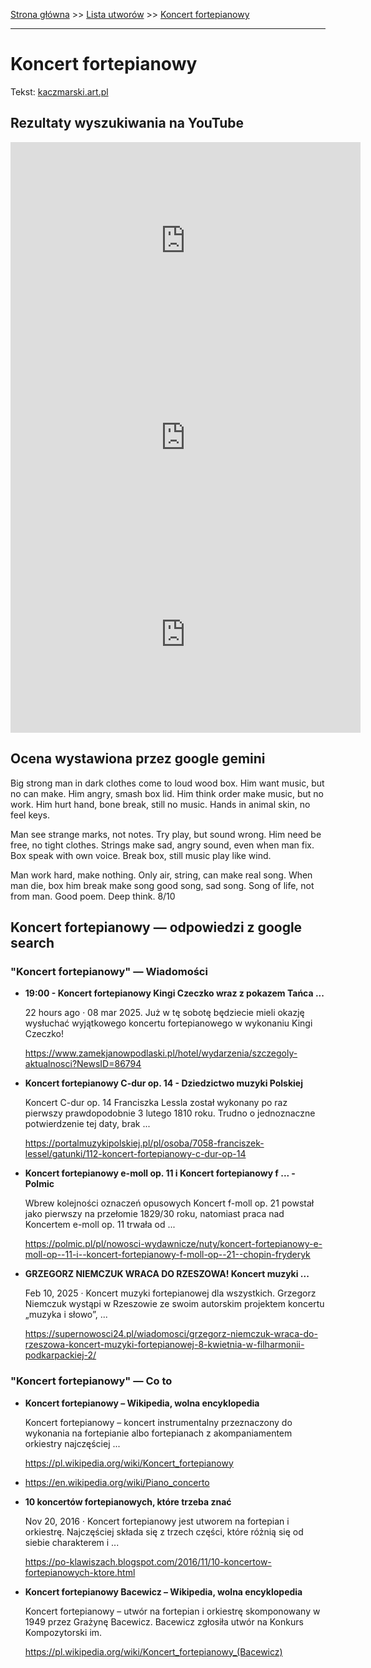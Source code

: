 [Strona główna](../index.md) >> [Lista utworów](../list.md) >> [Koncert fortepianowy](212.md)

---

# Koncert fortepianowy

Tekst: [kaczmarski.art.pl](https://www.kaczmarski.art.pl/tworczosc/wiersze/koncert-fortepianowy/)

## Rezultaty wyszukiwania na YouTube

<iframe width="560" height="315" src="https://www.youtube.com/embed/DAU9v8RafKI?si=IdontcarewhotheIRSsendsImnotpayingtaxes" title="YouTube video player" frameborder="0" allow="accelerometer; autoplay; clipboard-write; encrypted-media; gyroscope; picture-in-picture; web-share" referrerpolicy="strict-origin-when-cross-origin" allowfullscreen></iframe>

<iframe width="560" height="315" src="https://www.youtube.com/embed/zAEs1lb9uqA?si=IdontcarewhotheIRSsendsImnotpayingtaxes" title="YouTube video player" frameborder="0" allow="accelerometer; autoplay; clipboard-write; encrypted-media; gyroscope; picture-in-picture; web-share" referrerpolicy="strict-origin-when-cross-origin" allowfullscreen></iframe>

<iframe width="560" height="315" src="https://www.youtube.com/embed/300evl42g7w?si=IdontcarewhotheIRSsendsImnotpayingtaxes" title="YouTube video player" frameborder="0" allow="accelerometer; autoplay; clipboard-write; encrypted-media; gyroscope; picture-in-picture; web-share" referrerpolicy="strict-origin-when-cross-origin" allowfullscreen></iframe>

## Ocena wystawiona przez google gemini

Big strong man in dark clothes come to loud wood box. Him want music, but no can make. Him angry, smash box lid. Him think order make music, but no work. Him hurt hand, bone break, still no music. Hands in animal skin, no feel keys. 

Man see strange marks, not notes. Try play, but sound wrong. Him need be free, no tight clothes. Strings make sad, angry sound, even when man fix. Box speak with own voice. Break box, still music play like wind. 

Man work hard, make nothing. Only air, string, can make real song. When man die, box him break make song good song, sad song. Song of life, not from man. Good poem. Deep think. 8/10


## Koncert fortepianowy — odpowiedzi z google search

### "Koncert fortepianowy" — Wiadomości

- **19:00 - Koncert fortepianowy Kingi Czeczko wraz z pokazem Tańca ...**

    22 hours ago  ·  08 mar 2025. Już w tę sobotę będziecie mieli okazję wysłuchać wyjątkowego koncertu fortepianowego w wykonaniu Kingi Czeczko! 

   <https://www.zamekjanowpodlaski.pl/hotel/wydarzenia/szczegoly-aktualnosci?NewsID=86794>
- **Koncert fortepianowy C-dur op. 14 - Dziedzictwo muzyki Polskiej**

    Koncert C-dur op. 14 Franciszka Lessla został wykonany po raz pierwszy prawdopodobnie 3 lutego 1810 roku. Trudno o jednoznaczne potwierdzenie tej daty, brak ... 

   <https://portalmuzykipolskiej.pl/pl/osoba/7058-franciszek-lessel/gatunki/112-koncert-fortepianowy-c-dur-op-14>
- **Koncert fortepianowy e-moll op. 11 i Koncert fortepianowy f ... - Polmic**

    Wbrew kolejności oznaczeń opusowych Koncert f-moll op. 21 powstał jako pierwszy na przełomie 1829/30 roku, natomiast praca nad Koncertem e-moll op. 11 trwała od ... 

   <https://polmic.pl/pl/nowosci-wydawnicze/nuty/koncert-fortepianowy-e-moll-op--11-i--koncert-fortepianowy-f-moll-op--21--chopin-fryderyk>
- **GRZEGORZ NIEMCZUK WRACA DO RZESZOWA! Koncert muzyki ...**

    Feb 10, 2025  ·  Koncert muzyki fortepianowej dla wszystkich. Grzegorz Niemczuk wystąpi w Rzeszowie ze swoim autorskim projektem koncertu „muzyka i słowo”, ... 

   <https://supernowosci24.pl/wiadomosci/grzegorz-niemczuk-wraca-do-rzeszowa-koncert-muzyki-fortepianowej-8-kwietnia-w-filharmonii-podkarpackiej-2/>

### "Koncert fortepianowy" — Co to

- **Koncert fortepianowy – Wikipedia, wolna encyklopedia**

    Koncert fortepianowy – koncert instrumentalny przeznaczony do wykonania na fortepianie albo fortepianach z akompaniamentem orkiestry najczęściej ... 

   <https://pl.wikipedia.org/wiki/Koncert_fortepianowy>
- <https://en.wikipedia.org/wiki/Piano_concerto>
- **10 koncertów fortepianowych, które trzeba znać**

    Nov 20, 2016  ·  Koncert fortepianowy jest utworem na fortepian i orkiestrę. Najczęściej składa się z trzech części, które różnią się od siebie charakterem i ... 

   <https://po-klawiszach.blogspot.com/2016/11/10-koncertow-fortepianowych-ktore.html>
- **Koncert fortepianowy Bacewicz – Wikipedia, wolna encyklopedia**

    Koncert fortepianowy – utwór na fortepian i orkiestrę skomponowany w 1949 przez Grażynę Bacewicz. Bacewicz zgłosiła utwór na Konkurs Kompozytorski im. 

   <https://pl.wikipedia.org/wiki/Koncert_fortepianowy_(Bacewicz)>

